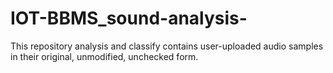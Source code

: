 # IOT-BBMS_sound-analysis-
This repository  analysis and classify contains user-uploaded audio samples in their original, unmodified, unchecked form.
